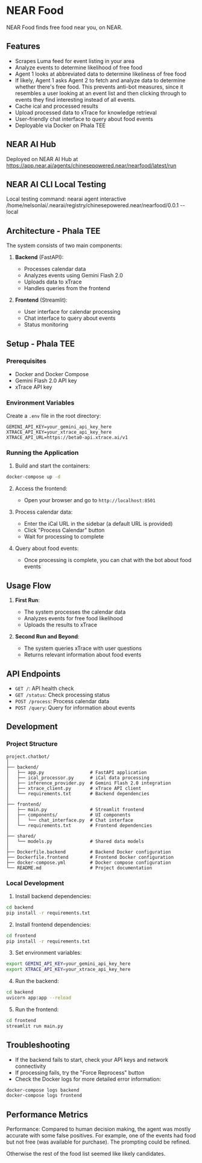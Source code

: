 # NEAR Food

NEAR Food finds free food near you, on NEAR.

## Features

- Scrapes Luma feed for event listing in your area
- Analyze events to determine likelihood of free food
- Agent 1 looks at abbreviated data to determine likeliness of free food
- If likely, Agent 1 asks Agent 2 to fetch and analyze data to determine whether there's free food. This prevents anti-bot measures, since it resembles a user looking at an event list and then clicking through to events they find interesting instead of all events.
- Cache ical and processed results
- Upload processed data to xTrace for knowledge retrieval
- User-friendly chat interface to query about food events
- Deployable via Docker on Phala TEE

## NEAR AI Hub

Deployed on NEAR AI Hub at https://app.near.ai/agents/chinesepowered.near/nearfood/latest/run

## NEAR AI CLI Local Testing

Local testing command: nearai agent interactive /home/nelsonlai/.nearai/registry/chinesepowered.near/nearfood/0.0.1 --local

## Architecture - Phala TEE

The system consists of two main components:

1. **Backend** (FastAPI):
   - Processes calendar data
   - Analyzes events using Gemini Flash 2.0
   - Uploads data to xTrace
   - Handles queries from the frontend

2. **Frontend** (Streamlit):
   - User interface for calendar processing
   - Chat interface to query about events
   - Status monitoring

## Setup - Phala TEE

### Prerequisites

- Docker and Docker Compose
- Gemini Flash 2.0 API key
- xTrace API key

### Environment Variables

Create a `.env` file in the root directory:

```
GEMINI_API_KEY=your_gemini_api_key_here
XTRACE_API_KEY=your_xtrace_api_key_here
XTRACE_API_URL=https://beta0-api.xtrace.ai/v1
```

### Running the Application

1. Build and start the containers:

```bash
docker-compose up -d
```

2. Access the frontend:
   - Open your browser and go to `http://localhost:8501`

3. Process calendar data:
   - Enter the iCal URL in the sidebar (a default URL is provided)
   - Click "Process Calendar" button
   - Wait for processing to complete

4. Query about food events:
   - Once processing is complete, you can chat with the bot about food events

## Usage Flow

1. **First Run**:
   - The system processes the calendar data
   - Analyzes events for free food likelihood
   - Uploads the results to xTrace

2. **Second Run and Beyond**:
   - The system queries xTrace with user questions
   - Returns relevant information about food events

## API Endpoints

- `GET /`: API health check
- `GET /status`: Check processing status
- `POST /process`: Process calendar data
- `POST /query`: Query for information about events

## Development

### Project Structure

```
project.chatbot/
│
├── backend/
│   ├── app.py                 # FastAPI application
│   ├── ical_processor.py      # iCal data processing
│   ├── inference_provider.py  # Gemini Flash 2.0 integration
│   ├── xtrace_client.py       # xTrace API client
│   └── requirements.txt       # Backend dependencies
│
├── frontend/
│   ├── main.py                # Streamlit frontend
│   ├── components/            # UI components
│   │   └── chat_interface.py  # Chat interface
│   └── requirements.txt       # Frontend dependencies
│
├── shared/
│   └── models.py              # Shared data models
│
├── Dockerfile.backend         # Backend Docker configuration
├── Dockerfile.frontend        # Frontend Docker configuration
├── docker-compose.yml         # Docker compose configuration
└── README.md                  # Project documentation
```

### Local Development

1. Install backend dependencies:

```bash
cd backend
pip install -r requirements.txt
```

2. Install frontend dependencies:

```bash
cd frontend
pip install -r requirements.txt
```

3. Set environment variables:

```bash
export GEMINI_API_KEY=your_gemini_api_key_here
export XTRACE_API_KEY=your_xtrace_api_key_here
```

4. Run the backend:

```bash
cd backend
uvicorn app:app --reload
```

5. Run the frontend:

```bash
cd frontend
streamlit run main.py
```

## Troubleshooting

- If the backend fails to start, check your API keys and network connectivity
- If processing fails, try the "Force Reprocess" button
- Check the Docker logs for more detailed error information:

```bash
docker-compose logs backend
docker-compose logs frontend
```

## Performance Metrics

Performance: Compared to human decision making, the agent was mostly accurate with some false positives. For example, one of the events had food but not free (was available for purchase). The prompting could be refined.

Otherwise the rest of the food list seemed like likely candidates.
